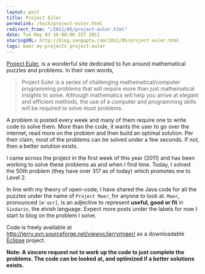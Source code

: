 ```yaml
---
layout: post
title: Project Euler
permalink: /tech/project-euler.html
redirect_from: "/2011/05/project-euler.html"
date: Tue May 03 16:08:00 IST 2011
sharingURL: http://blog.sangupta.com/2011/05/project-euler.html
tags: maer my-projects project-euler
---
```


<a href="http://projecteuler.net/">Project Euler</a>, is a wonderful site dedicated to fun 
around mathematical puzzles and problems. In their own words,

> Project Euler is a series of challenging mathematical/computer programming 
> problems that will require more than just mathematical insights to solve. Although 
> mathematics will help you arrive at elegant and efficient methods, the use of a 
> computer and programming skills will be required to solve most problems.

<!-- break here -->

A problem is posted every week and many of them require one to write code to solve them. More 
than the code, it wants the user to go over the internet, read more on the problem and then build 
an optimal solution. Per their claim, most of the problems can be solved under a few seconds. If 
not, then a better solution exists.

I came across the project in the first week of this year (2011) and has been working to solve 
these problems as and when I find time. Today, I solved the 50th problem (they have over 317 as 
of today) which promotes me to Level 2.

In line with my theory of open-code, I have shared the Java code for all the puzzles under the name of 
`Project Maer`, for anyone to look at. `Maer`, pronounced `[mˈɑɛr]`, is an adjective to represent 
**useful, good or fit** in `Sindarin`, the elvish language. Expect more posts under the labels for 
now I start to blog on the problem I solve.

Code is freely available at 
<a href="http://jerry.svn.sourceforge.net/viewvc/jerry/maer/">http://jerry.svn.sourceforge.net/viewvc/jerry/maer/</a> as a downloadable 
<a href="http://www.eclipse.org">Eclipse</a> project.

**Note: A sincere request not to work up the code to just complete the problems. The code can be looked at, and optimized if a better solutions exists.**
